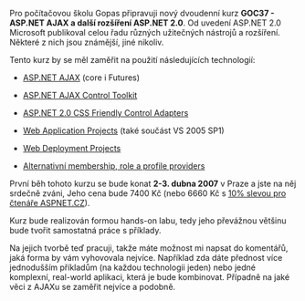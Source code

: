 <!-- dcterms:identifier = aspnetcz#133 -->
<!-- dcterms:title = Hands-on labs na ASP.NET AJAX a další rozšíření -->
<!-- dcterms:abstract = Připravuji pro společnost Gopas nový kurz GOC37, který bude pojat jako hands-on labs na ASP.NET AJAX a další rozšíření. -->
<!-- np9:categoryId = 1 -->
<!-- x4w:category = Tipy, triky -->
<!-- np9:authorId = 1 -->
<!-- np9:authorEmail = michal.valasek@altairis.cz -->
<!-- dcterms:creator = Michal Altair Valášek -->
<!-- dcterms:created = 2007-01-18T16:17:38.11+01:00 -->
<!-- dcterms:dateAccepted = 2007-01-18T16:17:38.11+01:00 -->

Pro počítačovou školu Gopas připravuji nový dvoudenní kurz **GOC37 - ASP.NET AJAX a další rozšíření ASP.NET 2.0**. Od uvedení ASP.NET 2.0 Microsoft publikoval celou řadu různých užitečných nástrojů a rozšíření. Některé z nich jsou známější, jiné nikoliv.

Tento kurz by se měl zaměřit na použití následujících technologií:

*   [ASP.NET AJAX](http://ajax.asp.net/default.aspx?tabid=47&subtabid=471) (core i Futures)
*   [ASP.NET AJAX Control Toolkit](http://www.codeplex.com/AtlasControlToolkit)

*   [ASP.NET 2.0 CSS Friendly Control Adapters](http://www.asp.net/cssadapters/)

*   [Web Application Projects](http://msdn2.microsoft.com/en-us/asp.net/aa336618.aspx) (také součást VS 2005 SP1)
*   [Web Deployment Projects](http://msdn2.microsoft.com/en-us/asp.net/aa336619.aspx)

*   [Alternativní membership, role a profile providers](https://www.aspnet.cz/Articles/130-prehled-alternativnich-membership-role-a-profile-provideru-pro-asp-net.aspx)

První běh tohoto kurzu se bude konat **2-3. dubna 2007** v Praze a jste na něj srdečně zváni, Jeho cena bude 7400 Kč (nebo 6660 Kč s [10% slevou pro čtenáře ASPNET.CZ](https://www.aspnet.cz/Articles/116-sleva-na-vyvojarske-kurzy-pro-ctenare-aspnet-cz.aspx)).

Kurz bude realizován formou hands-on labu, tedy jeho převážnou většinu bude tvořit samostatná práce s příklady. 

Na jejich tvorbě teď pracuji, takže máte možnost mi napsat do komentářů, jaká forma by vám vyhovovala nejvíce. Například zda dáte přednost více jednodušším příkladům (na každou technologii jeden) nebo jedné komplexní, real-world aplikaci, která je bude kombinovat. Případně na jaké věci z AJAXu se zaměřit nejvíce a podobně.